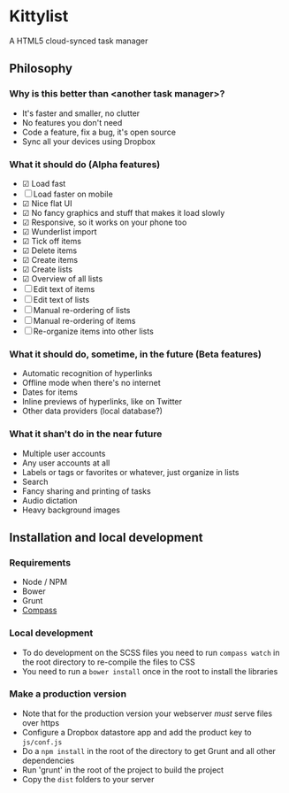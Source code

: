 # Kittylist
A HTML5 cloud-synced task manager

## Philosophy
### Why is this better than &lt;another task manager&gt;?
* It's faster and smaller, no clutter
* No features you don't need
* Code a feature, fix a bug, it's open source
* Sync all your devices using Dropbox

### What it should do (Alpha features)
* ☑ Load fast
* ☐ Load faster on mobile
* ☑ Nice flat UI
* ☑ No fancy graphics and stuff that makes it load slowly
* ☑ Responsive, so it works on your phone too
* ☑ Wunderlist import
* ☑ Tick off items
* ☑ Delete items
* ☑ Create items
* ☑ Create lists
* ☑ Overview of all lists
* ☐ Edit text of items
* ☐ Edit text of lists
* ☐ Manual re-ordering of lists
* ☐ Manual re-ordering of items
* ☐ Re-organize items into other lists

### What it should do, sometime, in the future (Beta features)
* Automatic recognition of hyperlinks
* Offline mode when there's no internet
* Dates for items
* Inline previews of hyperlinks, like on Twitter
* Other data providers (local database?)

### What it shan't do in the near future
* Multiple user accounts
* Any user accounts at all
* Labels or tags or favorites or whatever, just organize in lists
* Search
* Fancy sharing and printing of tasks
* Audio dictation
* Heavy background images

## Installation and local development

### Requirements
* Node / NPM
* Bower
* Grunt
* [Compass](compass-style.org)

### Local development
* To do development on the SCSS files you need to run `compass watch` in the root directory to re-compile the files to CSS
* You need to run a `bower install` once in the root to install the libraries

### Make a production version
* Note that for the production version your webserver *must* serve files over https
* Configure a Dropbox datastore app and add the product key to `js/conf.js`
* Do a `npm install` in the root of the directory to get Grunt and all other dependencies
* Run 'grunt' in the root of the project to build the project
* Copy the `dist` folders to your server